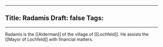 
---
Title: Radamis
Draft: false
Tags:
  - 
---

Radamis is the [[Alderman]] of the village of [[Lochfeld]]. He assists the [[Mayor of Lochfeld]] with financial matters. 